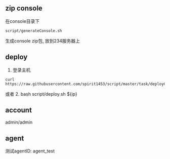 ## zip console
在console目录下
```
script/generateConsole.sh
```
生成console zip包, 放到234服务器上

## deploy
1. 登录主机
```
curl https://raw.githubusercontent.com/spirit1453/script/master/task/deployConsole.sh|bash
```
或者
2. bash script/deploy.sh ${ip}
## account
 admin/admin
 
## agent
测试agentID: agent_test

